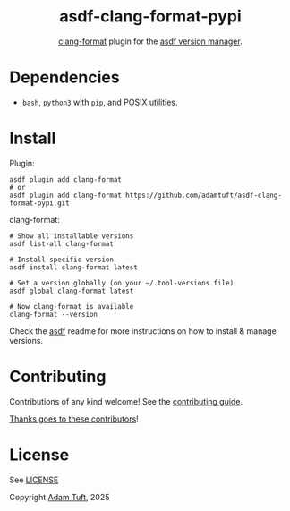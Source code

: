 <div align="center">

# asdf-clang-format-pypi

[clang-format](https://pypi.org/project/clang-format/) plugin for the [asdf version manager](https://asdf-vm.com).

</div>

# Dependencies

- `bash`, `python3` with `pip`, and [POSIX utilities](https://pubs.opengroup.org/onlinepubs/9699919799/idx/utilities.html).

# Install

Plugin:

```shell
asdf plugin add clang-format
# or
asdf plugin add clang-format https://github.com/adamtuft/asdf-clang-format-pypi.git
```

clang-format:

```shell
# Show all installable versions
asdf list-all clang-format

# Install specific version
asdf install clang-format latest

# Set a version globally (on your ~/.tool-versions file)
asdf global clang-format latest

# Now clang-format is available
clang-format --version
```

Check the [asdf](https://github.com/asdf-vm/asdf) readme for more instructions on how to
install & manage versions.

# Contributing

Contributions of any kind welcome! See the [contributing guide](contributing.md).

[Thanks goes to these contributors](https://github.com/adamtuft/asdf-clang-format-pypi/graphs/contributors)!

# License

See [LICENSE](LICENSE)

Copyright [Adam Tuft](https://github.com/adamtuft/), 2025
